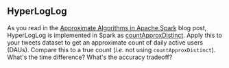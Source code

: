 HyperLogLog
-----------

As you read in the [Approximate Algorithms in Apache Spark](https://databricks.com/blog/2016/05/19/approximate-algorithms-in-apache-spark-hyperloglog-and-quantiles.html) blog post, HyperLogLog is implemented in Spark as [countApproxDistinct](http://spark.apache.org/docs/latest/api/python/pyspark.html#pyspark.RDD.countApproxDistinct). Apply this to your tweets dataset to get an approximate count of daily active users (DAUs). Compare this to a true count (_i.e._ not using `countApproxDistinct`). What's the time difference? What's the accuracy tradeoff?
 

